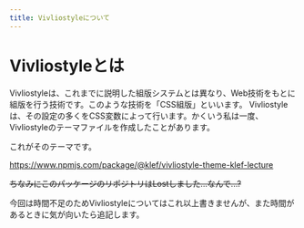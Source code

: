 ```yaml
---
title: Vivliostyleについて
---
```


# Vivliostyleとは

Vivliostyleは、これまでに説明した組版システムとは異なり、Web技術をもとに組版を行う技術です。このような技術を「CSS組版」といいます。
Vivliostyleは、その設定の多くをCSS変数によって行います。かくいう私は一度、Vivliostyleのテーマファイルを作成したことがあります。

これがそのテーマです。

https://www.npmjs.com/package/@klef/vivliostyle-theme-klef-lecture

~~ちなみにこのパッケージのリポジトリはLostしました...なんで...?~~

今回は時間不足のためVivliostyleについてはこれ以上書きませんが、また時間があるときに気が向いたら追記します。
